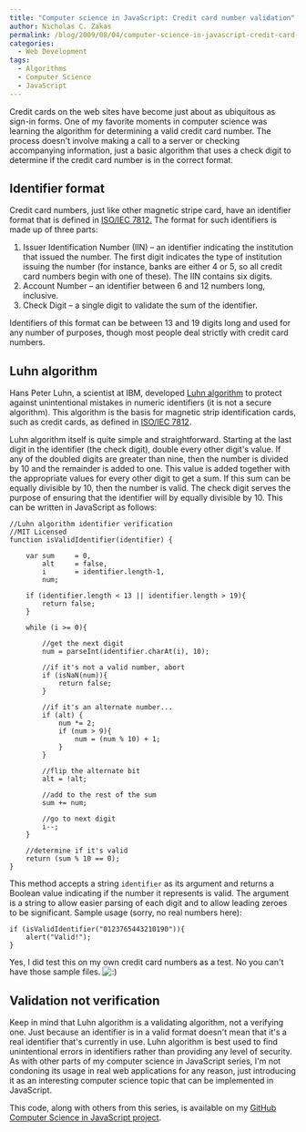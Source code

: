 ```yaml
---
title: "Computer science in JavaScript: Credit card number validation"
author: Nicholas C. Zakas
permalink: /blog/2009/08/04/computer-science-in-javascript-credit-card-number-validation/
categories:
  - Web Development
tags:
  - Algorithms
  - Computer Science
  - JavaScript
---
```

Credit cards on the web sites have become just about as ubiquitous as sign-in forms. One of my favorite moments in computer science was learning the algorithm for determining a valid credit card number. The process doesn't involve making a call to a server or checking accompanying information, just a basic algorithm that uses a check digit to determine if the credit card number is in the correct format.

## Identifier format

Credit card numbers, just like other magnetic stripe card, have an identifier format that is defined in [ISO/IEC 7812.][1] The format for such identifiers is made up of three parts:

  1. Issuer Identification Number (IIN) &#8211; an identifier indicating the institution that issued the number. The first digit indicates the type of institution issuing the number (for instance, banks are either 4 or 5, so all credit card numbers begin with one of these). The IIN contains six digits.
  2. Account Number &#8211; an identifier between 6 and 12 numbers long, inclusive.
  3. Check Digit &#8211; a single digit to validate the sum of the identifier.

Identifiers of this format can be between 13 and 19 digits long and used for any number of purposes, though most people deal strictly with credit card numbers.

## Luhn algorithm

Hans Peter Luhn, a scientist at IBM, developed [Luhn algorithm][2] to protect against unintentional mistakes in numeric identifiers (it is not a secure algorithm). This algorithm is the basis for magnetic strip identification cards, such as credit cards, as defined in [ISO/IEC 7812][1].

Luhn algorithm itself is quite simple and straightforward. Starting at the last digit in the identifier (the check digit), double every other digit's value. If any of the doubled digits are greater than nine, then the number is divided by 10 and the remainder is added to one. This value is added together with the appropriate values for every other digit to get a sum. If this sum can be equally divisible by 10, then the number is valid. The check digit serves the purpose of ensuring that the identifier will by equally divisible by 10. This can be written in JavaScript as follows:

    //Luhn algorithm identifier verification
    //MIT Licensed
    function isValidIdentifier(identifier) {
    
        var sum     = 0,
            alt     = false,
            i       = identifier.length-1,
            num;
    
        if (identifier.length < 13 || identifier.length > 19){
            return false;
        }
    
        while (i >= 0){
    
            //get the next digit
            num = parseInt(identifier.charAt(i), 10);
    
            //if it's not a valid number, abort
            if (isNaN(num)){
                return false;
            }
    
            //if it's an alternate number...
            if (alt) {
                num *= 2;
                if (num > 9){
                    num = (num % 10) + 1;
                }
            } 
    
            //flip the alternate bit
            alt = !alt;
    
            //add to the rest of the sum
            sum += num;
    
            //go to next digit
            i--;
        }
    
        //determine if it's valid
        return (sum % 10 == 0);
    }

This method accepts a string `identifier` as its argument and returns a Boolean value indicating if the number it represents is valid. The argument is a string to allow easier parsing of each digit and to allow leading zeroes to be significant. Sample usage (sorry, no real numbers here):

    if (isValidIdentifier("0123765443210190")){
        alert("Valid!");
    }

Yes, I did test this on my own credit card numbers as a test. No you can't have those sample files. <img src="https://humanwhocodes.com/blog/wp-includes/images/smilies/icon_smile.gif" alt=":)" class="wp-smiley" /> 

## Validation not verification

Keep in mind that Luhn algorithm is a validating algorithm, not a verifying one. Just because an identifier is in a valid format doesn't mean that it's a real identifier that's currently in use. Luhn algorithm is best used to find unintentional errors in identifiers rather than providing any level of security. As with other parts of my computer science in JavaScript series, I'm not condoning its usage in real web applications for any reason, just introducing it as an interesting computer science topic that can be implemented in JavaScript.

This code, along with others from this series, is available on my [GitHub Computer Science in JavaScript project][3].

 [1]: http://en.wikipedia.org/wiki/ISO/IEC_7812
 [2]: http://en.wikipedia.org/wiki/Luhn_algorithm
 [3]: http://github.com/nzakas/computer-science-in-javascript/
